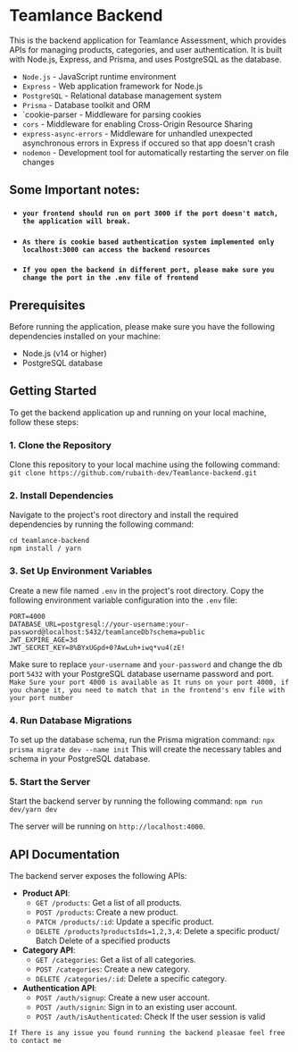# Teamlance Backend
This is the backend application for Teamlance Assessment, which provides APIs for managing products, categories, and user authentication. It is built with Node.js, Express, and Prisma, and uses PostgreSQL as the database.

- `Node.js` - JavaScript runtime environment
- `Express` - Web application framework for Node.js
- `PostgreSQL` - Relational database management system
- `Prisma` - Database toolkit and ORM
- `cookie-parser - Middleware for parsing cookies
- `cors` - Middleware for enabling Cross-Origin Resource Sharing
- `express-async-errors` - Middleware for unhandled unexpected asynchronous errors in Express if occured so that app doesn't crash
- `nodemon` - Development tool for automatically restarting the server on file changes

## Some Important notes:
- #### `your frontend should run on port 3000 if the port doesn't match, the application will break. `
- #### `As there is cookie based authentication system implemented only localhost:3000 can access the backend resources` 
- #### `If you open the backend in different port, please make sure you change the port in the .env file of frontend`

## Prerequisites
Before running the application, please make sure you have the following dependencies installed on your machine:
- Node.js (v14 or higher)
- PostgreSQL database

## Getting Started
To get the backend application up and running on your local machine, follow these steps:

### 1. Clone the Repository
Clone this repository to your local machine using the following command: 
````git clone https://github.com/rubaith-dev/Teamlance-backend.git````

### 2. Install Dependencies
Navigate to the project's root directory and install the required dependencies by running the following command:
```
cd teamlance-backend
npm install / yarn
```

### 3. Set Up Environment Variables
Create a new file named `.env` in the project's root directory. Copy the following environment variable configuration into the `.env` file:
```
PORT=4000
DATABASE_URL=postgresql://your-username:your-password@localhost:5432/teamlanceDb?schema=public
JWT_EXPIRE_AGE=3d
JWT_SECRET_KEY=8%BYxUGpd+0?AwLuh+iwq*vu4(zE!
```
Make sure to replace `your-username` and `your-password` and change the db port `5432` with your PostgreSQL database username password and port.
`Make Sure your port 4000 is available as It runs on your port 4000, if you change it, you need to match that in the frontend's env file with your port number`

### 4. Run Database Migrations
To set up the database schema, run the Prisma migration command:
`npx prisma migrate dev --name init`
This will create the necessary tables and schema in your PostgreSQL database.

### 5. Start the Server
Start the backend server by running the following command:
`npm run dev/yarn dev`


The server will be running on `http://localhost:4000`.

## API Documentation
The backend server exposes the following APIs:
- **Product API**:
  - `GET /products`: Get a list of all products.
  - `POST /products`: Create a new product.
  - `PATCH /products/:id`: Update a specific product.
  - `DELETE /products?productsIds=1,2,3,4`: Delete a specific product/ Batch Delete of a specified products
- **Category API**:
  - `GET /categories`: Get a list of all categories.
  - `POST /categories`: Create a new category.
  - `DELETE /categories/:id`: Delete a specific category.
- **Authentication API**:
  - `POST /auth/signup`: Create a new user account.
  - `POST /auth/signin`: Sign in to an existing user account.
  - `POST /auth/isAuthenticated`: Check If the user session is valid
  
`If There is any issue you found running the backend pleasae feel free to contact me` 
  








